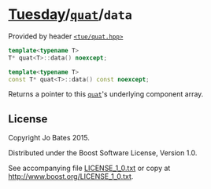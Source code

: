 [Tuesday](../../../README.md)/[`quat`](../../headers/quat.md)/`data`
====================================================================
Provided by header [`<tue/quat.hpp>`](../../headers/quat.md)

```c++
template<typename T>
T* quat<T>::data() noexcept;

template<typename T>
const T* quat<T>::data() const noexcept;
```

Returns a pointer to this [`quat`](../../headers/quat.md)'s underlying component
array.

License
-------
Copyright Jo Bates 2015.

Distributed under the Boost Software License, Version 1.0.

See accompanying file [LICENSE_1_0.txt](../../../LICENSE_1_0.txt) or copy at
http://www.boost.org/LICENSE_1_0.txt.
